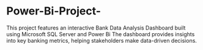# Power-Bi-Project-
This project features an interactive Bank Data Analysis Dashboard built using Microsoft SQL Server and Power Bi The dashboard provides insights into key banking metrics, helping stakeholders make data-driven decisions.
